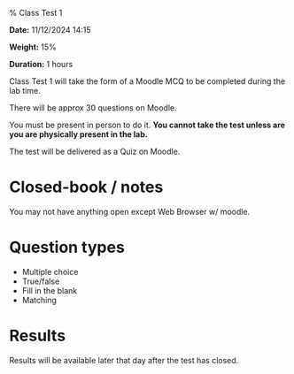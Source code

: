 % Class Test 1

**Date:** 11/12/2024 14:15

**Weight:** 15%

**Duration:** 1 hours

Class Test 1 will take the form of a Moodle MCQ to be completed during the lab time.

There will be approx 30 questions on Moodle.

You must be present in person to do it. 
**You cannot take the test unless are you are physically present in the lab.**

The test will be delivered as a Quiz on Moodle.

# Closed-book / notes

You may not have anything open except Web Browser w/ moodle.


# Question types

- Multiple choice
- True/false
- Fill in the blank
- Matching


# Results

Results will be available later that day after the test has closed.


